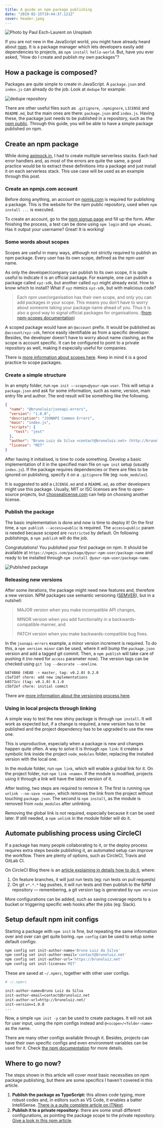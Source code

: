 ```yaml
---
title: A guide on npm package publishing
date: "2019-02-15T19:44:37.121Z"
cover: header.jpeg
---
```


![Photo by Paul Esch-Laurent on Unsplash](header.jpeg)

If you are not new in the JavaScript world, you might have already heard about [npm](https://www.npmjs.com/). It is a package manager which lets developers easily add dependencies to projects, as `npm install hello-world`. But, have you ever asked, "How do I create and publish my own packages"?

## How a package is composed?

Packages are quite simple to create in JavaScript. A `package.json` and `index.js` can already do the job. Look at `dedupe` for example:

![dedupe repository](dedupe.png)

There are other useful files such as `.gitignore`, `.npmignore`, `LICENSE` and `README.md`, but the main ones are there: `package.json` and `index.js`.  Having these, the package just needs to be published in a repository, such as the [npm public](https://www.npmjs.com/). Through this guide, you will be able to have a simple package published on npm.

## Create an npm package

While doing [apimock.in](https://apimock.in), I had to create multiple serverless stacks. Each had error handlers and, as most of the errors are quite the same, a good practice would be to extract these definitions into a package and just install it on each serverless stack. This use case will be used as an example through this post.

### Create an npmjs.com account

Before doing anything, an account on [npmjs.com](https://npmjs.com) is required for publishing a package. This is the website for the npm public repository, used when `npm install ...` is executed.

To create an account, go to the [npm signup page](https://www.npmjs.com/signup) and fill up the form. After finishing the process, a test can be done using `npm login` and `npm whoami`. Has it output your username? Great! It is working!

<!-- ![](https://cdn-images-1.medium.com/max/1600/1*sUm176ELamVqjUF1GUpiVw.gif) -->

### Some words about scopes

Scopes are useful in many ways, although not strictly required to publish an npm package. Every user has its own scope, defined as the npm user name.

As only the developer/company can publish to its own scope, it is quite useful to indicate it is an official package. For example, one can publish a package called `xyz-sdk`, but another called `xyz` might already exist. How to know which to install? What if `xyz` mimics `xyz-sdk`, but with malicious code?

> Each npm user/organisation has their own scope, and only you can add packages in your scope. This means you don’t have to worry about someone taking your package name ahead of you. Thus it is also a good way to signal official packages for organisations. ([from npm-scopes documentation](https://docs.npmjs.com/misc/scope))

A scoped package would have an `@account` prefix. It would be published as `@account/xyz-sdk`, hence easily identifiable as from a specific developer. Besides, the developer doesn't have to worry about name clashing, as the scope is account specific. It can be configured to point to a private repository as well, making it especially useful for companies.

There is [more information about scopes here](https://docs.npmjs.com/misc/scope). Keep in mind it is a good practice to scope packages.

### Create a simple structure

In an empty folder, run `npm init —-scope=@your-npm-user`. This will setup a `package.json` and ask for some information, such as name, version, main entry file and author. The end result will be something like the following.

```json
{
  "name": "@brunoluiz/jsonapi-errors",
  "version": "1.0.0",
  "description": "JSONAPI Common Errors",
  "main": "index.js",
  "scripts": {
    "test": "jest"
  },
  "author": "Bruno Luiz da Silva <contact@brunoluiz.net> (http://brunoluiz.net/)",
  "license": "MIT"
}
```

After having it initialised, is time to code something. Develop a basic implementation of it in the specified main file on `npm init` setup (usually `index.js`). If the package requires dependencies or there are files to be ignored on publishing, specify it on a `.gitignore` file (eg: `node_modules`).

It is suggested to add a `LICENSE.md` and a `README.md`, as other developers might use this package. Usually, MIT or ISC licenses are fine to open-source projects, but [choosealicense.com](https://choosealicense.com/) can help on choosing another license.

### Publish the package

The basic implementation is done and now is time to deploy it! On the first time, a `npm publish --access=public` is required. The `access=public` param is needed because scoped are `restricted` by default. On following publishings, a `npm publish` will do the job.

Congratulations! You published your first package on npm. It should be available at `https://npmjs.com/package/@your-npm-user/package-name` and ready to be installed through `npm install @your-npm-user/package-name`.

<!-- ![](https://cdn-images-1.medium.com/max/1600/1*oltzIY-eP8kDiK7mIlUVIQ.gif) -->
![Published package](npm_published_module.png)


### Releasing new versions

After some iterations, the package might need new features and, therefore a new version. NPM packages use semantic versioning ([SEMVER](https://semver.org/)), but in a nutshell:

> MAJOR version when you make incompatible API changes,
>
> MINOR version when you add functionality in a backwards-compatible manner, and
>
> PATCH version when you make backwards-compatible bug fixes.

In the `jsonapi-errors` example, a minor version increment is required. To do this, a `npm version minor` can be used, where it will bump the `package.json` version and add a tagged git commit. Then, a `npm publish` will take care of pushing it (no need for `access` parameter now). The version tags can be checked using `git log --decorate --oneline`.

```bash
b874866 (HEAD -> master, tag: v0.2.0) 0.2.0
c5af2df chore: add new implementations
b8571cc (tag: v0.1.0) 0.1.0
c5bf2ef chore: initial commit
```

There are [more information about the versioning process here](https://docs.npmjs.com/cli/version.html).

<!-- ![](https://cdn-images-1.medium.com/max/1600/1*gg3mGMbiQMFB7FKQQi8NzQ.gif) -->

### Using in local projects through linking

A simple way to test the new shiny package is through `npm install`. It will work as expected but, if a change is required, a new version has to be published and the project dependency has to be upgraded to use the new one.

This is unproductive, especially when a package is new and changes happen quite often. A way to solve it is through `npm link`: it creates a symbolic link inside the project `node_modules` folder, replacing the installed version with the local one.

In the module folder, run `npm link`, which will enable a global link for it. On the project folder, run `npm link <name>`. If the module is modified, projects using it through a link will have the latest version of it.

After testing, two steps are required to remove it. The first is running `npm unlink --no-save <name>`, which removes the link from the project without touching `package.json`. The second is `npm install`, as the module is removed from `node_modules` after unlinking.

Removing the global link is not required, especially because it can be used later. If still needed, a `npm unlink` in the module folder will do it.

## Automate publishing process using CircleCI

If a package has many people collaborating to it, or the deploy process requires extra steps beside publishing it, an automated setup can improve the workflow. There are plenty of options, such as CircleCI, Travis and GitLab CI.

On CircleCI Blog there is an [article explaining in details how to do it](https://circleci.com/blog/publishing-npm-packages-using-circleci-2-0/), where:

1. On feature branches, it will just run tests (eg: run tests on pull requests)
1. On git `v*.*.*` tag pushes, it will run tests and then publish to the NPM repository  —  remembering, a git version tag is generated by `npm version` 

More configurations can be added, such as saving coverage reports to a bucket or triggering specific web hooks after the jobs (eg: Slack).

## Setup default npm init configs

Starting a package with `npm init` is fine, but repeating the same information over and over can get quite boring. `npm config` can be used to setup some default configs:

```bash
npm config set init-author-name='Bruno Luiz da Silva'
npm config set init-author-email='contact@brunoluiz.net'
npm config set init-author-url='https://brunoluiz.net'
npm config set init-license='MIT'
```

These are saved at `~/.npmrc`, together with other user configs.

```bash
# ~/.npmrc

init-author-name=Bruno Luiz da Silva
init-author-email=contact@brunoluiz.net
init-author-url=http://brunoluiz.net/
init-version=1.0.0
...
```

Now, a simple `npm init -y` can be used to create packages. It will not ask for user input, using the npm configs instead and `@<scope>/<folder-name>` as the name.

There are many other configs available through it. Besides, projects can have their own specific configs and even environment variables can be used for it. Check [the npm documentation](https://docs.npmjs.com/misc/config) for more details.

## Where to go now?

The steps shown in this article will cover most basic necessities on npm package publishing, but there are some specifics I haven't covered in this article.

1. **Publish the package as TypeScript:** this allows code typing, more robust codes and, in editors such as VS Code, it enables a batter IntelliSense. [There is a quite complete article on
ITNext](https://itnext.io/step-by-step-building-and-publishing-an-npm-typescript-package-44fe7164964c).
1. **Publish it to a private repository:** there are some small different configurations, as pointing the package scope to the private repository. [Give a look in this npm article](https://docs.npmjs.com/creating-and-publishing-private-packages).
